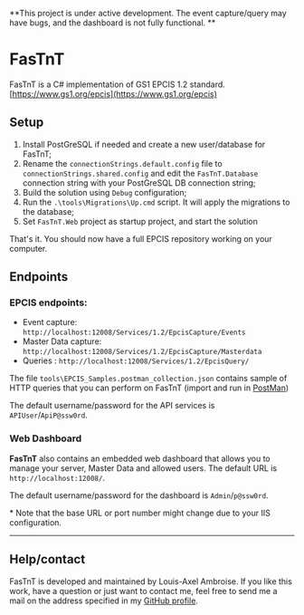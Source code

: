 **This project is under active development. The event capture/query may have bugs, and the dashboard is not fully functional. ** 

# FasTnT
FasTnT is a C# implementation of GS1 EPCIS 1.2 standard. [https://www.gs1.org/epcis](https://www.gs1.org/epcis)

## Setup

1. Install PostGreSQL if needed and create a new user/database for FasTnT;
2. Rename the `connectionStrings.default.config` file to `connectionStrings.shared.config` and edit the `FasTnT.Database` connection string with your PostGreSQL DB connection string;
3. Build the solution using `Debug` configuration;
4. Run the `.\tools\Migrations\Up.cmd` script. It will apply the migrations to the database;
5. Set `FasTnT.Web` project as startup project, and start the solution

That's it. You should now have a full EPCIS repository working on your computer.

## Endpoints

### EPCIS endpoints:

- Event capture: `http://localhost:12008/Services/1.2/EpcisCapture/Events` 
- Master Data capture: `http://localhost:12008/Services/1.2/EpcisCapture/Masterdata` 
- Queries : `http://localhost:12008/Services/1.2/EpcisQuery/`

The file `tools\EPCIS_Samples.postman_collection.json` contains sample of HTTP queries that you can perform on FasTnT (import and run in [PostMan](https://www.getpostman.com/))

The default username/password for the API services is `APIUser`/`ApiP@ssw0rd`.

### Web Dashboard

**FasTnT** also contains an embedded web dashboard that allows you to manage your server, Master Data and allowed users. The default URL is `http://localhost:12008/`.

The default username/password for the dashboard is `Admin`/`p@ssw0rd`.


\* Note that the base URL or port number might change due to your IIS configuration.

----------

## Help/contact

FasTnT is developed and maintained by Louis-Axel Ambroise. If you like this work, have a question or just want to contact me, feel free to send me a mail on the address specified in my [GitHub profile](http://github.com/louisaxel-ambroise).
